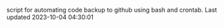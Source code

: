 script for automating code backup to github using bash and crontab. Last updated 2023-10-04 04:30:01
